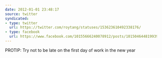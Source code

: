 ```yaml
---
date: 2012-01-01 23:48:17
source: twitter
syndicated:
- type: twitter
  url: https://twitter.com/roytang/statuses/153623610492338176/
- type: facebook
  url: https://www.facebook.com/10155666240078912/posts/10150464481993912
---
```


PROTIP: Try not to be late on the first day of work in the new year